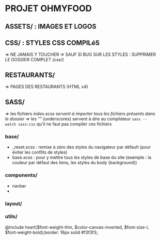 

# PROJET OHMYFOOD

## ASSETS/ : IMAGES ET LOGOS

## CSS/ : STYLES CSS COMPILéS
=> NE JAMAIS Y TOUCHER
=> SAUF SI BUG SUR LES STYLES : SUPPRIMER LE DOSSIER COMPLET (css/)

## RESTAURANTS/
=> PAGES DES RESTAURANTS (HTML x4)

## SASS/
=> les fichiers _index.scss servent à importer tous les fichiers présents dans le dossier
=> les "_" (underscores) servent à dire au compilateur `sass --watch sass:css` qu'il ne faut pas compiler ces fichiers

### base/
- _reset.scss : remise à zéro des styles du navigateur par défault (pour éviter les conflits de styles)
- base.scss : pour y mettre tous les styles de base du site (exemple : la couleur par défaut des liens, les styles du body (background))

### components/
- navbar
- 

### layout/
### utils/
 @include heart($font-weight-thin, $color-canvas-inverted, $font-size-l, $font-weight-bold);border: 16px solid #f3f3f3;
        